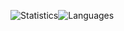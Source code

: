 ![Statistics](https://stats-rust.vercel.app/api?username=Bizarrus&count_private=true&custom_title=Statistiken&include_all_commits=true&show_icons=true&title_color=0366D6&text_color=24292E&icon_color=4F5D95&locale=de&hide_border=true)![Languages](https://stats-rust.vercel.app/api/top-langs/?username=Bizarrus&hide=html,css)
